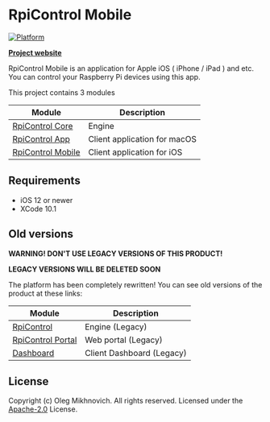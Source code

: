 # RpiControl Mobile
[![Platform](https://img.shields.io/badge/platform-iOS-blue.svg)](https://www.apple.com/ru/ios/ios-12)

**[Project website](https://olegmikhnovich.github.io/rpicontrolproject)**

RpiControl Mobile is an application for Apple iOS ( iPhone / iPad ) and etc.
You can control your Raspberry Pi devices using this app.

This project contains 3 modules

| Module        | Description     |
| ------------- |-----------------|
| [RpiControl Core](https://github.com/olegmikhnovich/RpiControlCore) | Engine |
| [RpiControl App](https://github.com/olegmikhnovich/RpiControl)      | Client application for macOS |
| [RpiControl Mobile](https://github.com/olegmikhnovich/RpiControlMobile)      | Client application for iOS |

## Requirements
* iOS 12 or newer
* XCode 10.1

## Old versions
**WARNING! DON'T USE LEGACY VERSIONS OF THIS PRODUCT!**

**LEGACY VERSIONS WILL BE DELETED SOON**

The platform has been completely rewritten! You can see old versions of the product at these links:

| Module        | Description     |
| ------------- |-----------------|
| [RpiControl](https://github.com/olegmikhnovich/RpiControl_legacy) | Engine (Legacy)|
| [RpiControl Portal](https://github.com/olegmikhnovich/RpiControlPortal_legacy)      | Web portal (Legacy)|
| [Dashboard](https://github.com/olegmikhnovich/RpiControlDashboard_legacy) | Client Dashboard (Legacy)|

## License
Copyright (c) Oleg Mikhnovich. All rights reserved.
Licensed under the [Apache-2.0](LICENSE) License.
